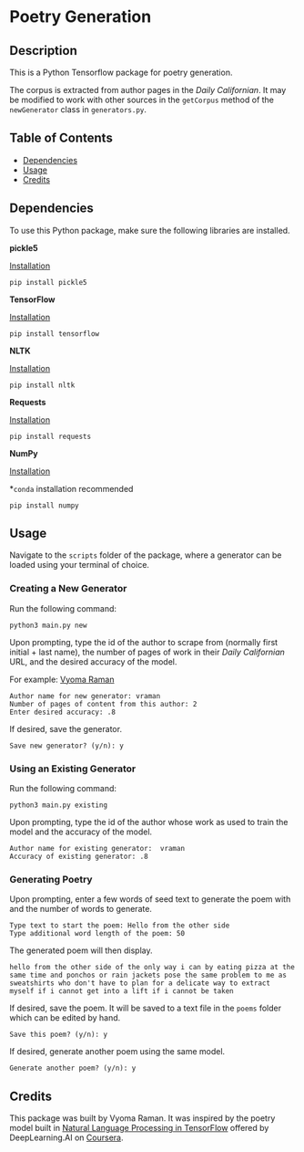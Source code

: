 # Poetry Generation

## Description
This is a Python Tensorflow package for poetry generation.

The corpus is extracted from author pages in the *Daily Californian*. It may be modified to work with other sources in the `getCorpus` method of the `newGenerator` class in `generators.py`.

## Table of Contents
* [Dependencies](#dependencies)
* [Usage](#usage)
* [Credits](#credits)

## Dependencies

To use this Python package, make sure the following libraries are installed.

**pickle5**

[Installation](https://pypi.org/project/pickle5/)
```
pip install pickle5
```

**TensorFlow**

[Installation](https://www.tensorflow.org/install)
```
pip install tensorflow
```

**NLTK**

[Installation](https://www.nltk.org/install.html)
```
pip install nltk
```

**Requests**

[Installation](https://requests.readthedocs.io/en/master/user/install/)
```
pip install requests
```

**NumPy**

[Installation](https://numpy.org/install/)

\*`conda` installation recommended
```
pip install numpy
```

## Usage
Navigate to the `scripts` folder of the package, where a generator can be loaded using your terminal of choice.
### Creating a New Generator
Run the following command:
```
python3 main.py new
```
Upon prompting, type the id of the author to scrape from (normally first initial + last name), the number of pages of work in their *Daily Californian* URL, and the desired accuracy of the model.

For example: [Vyoma Raman](https://www.dailycal.org/author/vraman)
```
Author name for new generator: vraman
Number of pages of content from this author: 2
Enter desired accuracy: .8
```
If desired, save the generator.
```
Save new generator? (y/n): y
```
### Using an Existing Generator
Run the following command:
```
python3 main.py existing
```
Upon prompting, type the id of the author whose work as used to train the model and the accuracy of the model.
```
Author name for existing generator:  vraman
Accuracy of existing generator: .8
```
### Generating Poetry
Upon prompting, enter a few words of seed text to generate the poem with and the number of words to generate.
```
Type text to start the poem: Hello from the other side
Type additional word length of the poem: 50
```
The generated poem will then display.
```
hello from the other side of the only way i can by eating pizza at the same time and ponchos or rain jackets pose the same problem to me as sweatshirts who don't have to plan for a delicate way to extract myself if i cannot get into a lift if i cannot be taken
```
If desired, save the poem. It will be saved to a text file in the `poems` folder which can be edited by hand.
```
Save this poem? (y/n): y
```
If desired, generate another poem using the same model.
```
Generate another poem? (y/n): y
```
## Credits
This package was built by Vyoma Raman. It was inspired by the poetry model built in [Natural Language Processing in TensorFlow](https://www.coursera.org/learn/natural-language-processing-tensorflow) offered by DeepLearning.AI on [Coursera](https://www.coursera.org/).